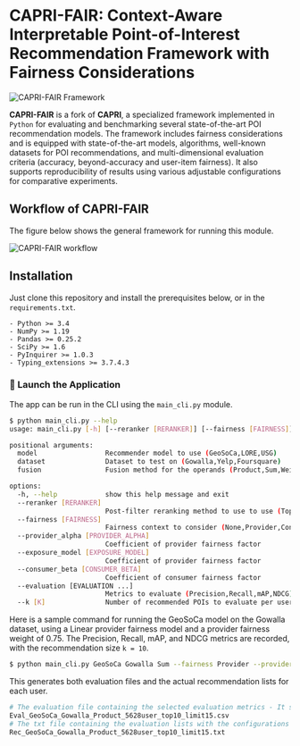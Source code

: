 # CAPRI-FAIR: Context-Aware Interpretable Point-of-Interest Recommendation Framework with Fairness Considerations

![CAPRI-FAIR Framework](https://github.com/franciszacdlc/CAPRI-FAIR/blob/main/_contents/CAPRI_FAIR_graphs.png "CAPRI-FAIR : Context-Aware interpretable PoI Recommender with Fairness considerations")

**CAPRI-FAIR** is a fork of **CAPRI**, a specialized framework implemented in `Python` for evaluating and benchmarking several state-of-the-art POI recommendation models. The framework includes fairness considerations and is equipped with state-of-the-art models, algorithms, well-known datasets for POI recommendations, and multi-dimensional evaluation criteria (accuracy, beyond-accuracy and user-item fairness). It also supports reproducibility of results using various adjustable configurations for comparative experiments.

## Workflow of CAPRI-FAIR

The figure below shows the general framework for running this module.

![CAPRI-FAIR workflow](https://github.com/franciszacdlc/CAPRI-FAIR/blob/main/_contents/CAPRI_FAIR_workflow.png "CAPRI-FAIR : Context-Aware interpretable PoI Recommender with Fairness considerations")

## Installation

Just clone this repository and install the prerequisites below, or in the `requirements.txt`.

    - Python >= 3.4
    - NumPy >= 1.19
    - Pandas >= 0.25.2
    - SciPy >= 1.6
    - PyInquirer >= 1.0.3
    - Typing_extensions >= 3.7.4.3

### 🚀 Launch the Application

The app can be run in the CLI using the `main_cli.py` module.

```bash
$ python main_cli.py --help
usage: main_cli.py [-h] [--reranker [RERANKER]] [--fairness [FAIRNESS]] [--provider_alpha [PROVIDER_ALPHA]] [--exposure_model [EXPOSURE_MODEL]] [--consumer_beta [CONSUMER_BETA]] [--evaluation [EVALUATION ...]] [--k [K]] model dataset fusion

positional arguments:
  model                 Recommender model to use (GeoSoCa,LORE,USG)
  dataset               Dataset to test on (Gowalla,Yelp,Foursquare)
  fusion                Fusion method for the operands (Product,Sum,WeightedSum)

options:
  -h, --help            show this help message and exit
  --reranker [RERANKER]
                        Post-filter reranking method to use to use (TopK,Random,ItemExposure)
  --fairness [FAIRNESS]
                        Fairness context to consider (None,Provider,Consumer,Both)
  --provider_alpha [PROVIDER_ALPHA]
                        Coefficient of provider fairness factor
  --exposure_model [EXPOSURE_MODEL]
                        Coefficient of provider fairness factor
  --consumer_beta [CONSUMER_BETA]
                        Coefficient of consumer fairness factor
  --evaluation [EVALUATION ...]
                        Metrics to evaluate (Precision,Recall,mAP,NDCG)
  --k [K]               Number of recommended POIs to evaluate per user
```

Here is a sample command for running the GeoSoCa model on the Gowalla dataset, using a Linear provider fairness model and a provider fairness weight of 0.75. The Precision, Recall, mAP, and NDCG metrics are recorded, with the recommendation size `k = 10`.

```bash
$ python main_cli.py GeoSoCa Gowalla Sum --fairness Provider --provider_alpha 0.75 --exposure_model Linear --k 10 --evaluation Precision Recall mAP NDCG
```

This generates both evaluation files and the actual recommendation lists for each user.

```bash
# The evaluation file containing the selected evaluation metrics - It shows that the user selected GeoSoCa model on Gowalla dataset with Product fusion type, applied on 5628 users where the top-10 results are selected for evaluation and the length of the recommendation lists are 15
Eval_GeoSoCa_Gowalla_Product_5628user_top10_limit15.csv
# The txt file containing the evaluation lists with the configurations described above
Rec_GeoSoCa_Gowalla_Product_5628user_top10_limit15.txt
```